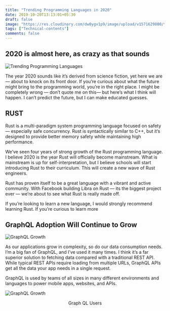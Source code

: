 ```yaml
---
title: "Trending Programming Languages in 2020"
date: 2019-10-20T13:13:01+05:30
draft: false
image: "https://res.cloudinary.com/dw0ygv1p9/image/upload/v1571629800/trending2020_oxfqm0.jpg"
tags: ["Technical-contents"]
comments: false
---
```

## 2020 is almost here, as crazy as that sounds

![Trending Programming Languages](https://res.cloudinary.com/dw0ygv1p9/image/upload/v1571629800/trending2020_oxfqm0.jpg)

The year 2020 sounds like it’s derived from science fiction, yet here we are — about to knock on its front door. If you’re curious about what the future might bring to the programming world, you’re in the right place. I might be completely wrong — don’t quote me on this— but here’s what I think will happen. I can’t predict the future, but I can make educated guesses.

## RUST

Rust is a multi-paradigm system programming language focused on safety — especially safe concurrency. Rust is syntactically similar to C++, but it’s designed to provide better memory safety while maintaining high performance.

We’ve seen four years of strong growth of the Rust programming language. I believe 2020 is the year Rust will officially become mainstream. What is mainstream is up for self-interpretation, but I believe schools will start introducing Rust to their curriculum. This will create a new wave of Rust engineers.

Rust has proven itself to be a great language with a vibrant and active community. With Facebook building Libra on Rust — its the biggest project ever — we’re about to see what Rust is really made off.

If you’re looking to learn a new language, I would strongly recommend learning Rust. If you’re curious to learn more

## GraphQL Adoption Will Continue to Grow

![GraphQL Growth](https://res.cloudinary.com/dw0ygv1p9/image/upload/v1571629800/graphql_fmn2f4.png)

As our applications grow in complexity, so do our data consumption needs. I’m a big fan of GraphQL, and I’ve used it many times. I think it’s a far superior solution to fetching data compared with a traditional REST API. While typical REST APIs require loading from multiple URLs, GraphQL APIs get all the data your app needs in a single request.

GraphQL is used by teams of all sizes in many different environments and languages to power mobile apps, websites, and APIs.

![GraphQL Growth](https://res.cloudinary.com/dw0ygv1p9/image/upload/v1571629813/gqusers_oku7a4.gif)
<p style="text-align:center">Graph QL Users</p>
